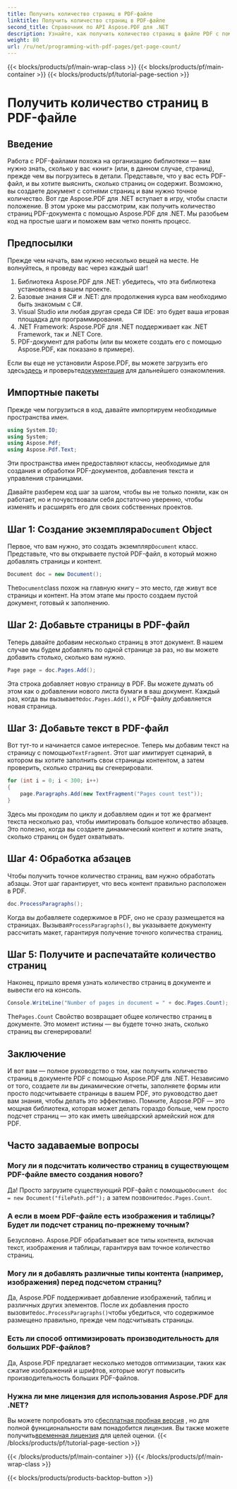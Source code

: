 ```yaml
---
title: Получить количество страниц в PDF-файле
linktitle: Получить количество страниц в PDF-файле
second_title: Справочник по API Aspose.PDF для .NET
description: Узнайте, как получить количество страниц в файле PDF с помощью Aspose.PDF для .NET. Следуйте нашему пошаговому руководству для простого и эффективного решения.
weight: 80
url: /ru/net/programming-with-pdf-pages/get-page-count/
---
```


{{< blocks/products/pf/main-wrap-class >}}
{{< blocks/products/pf/main-container >}}
{{< blocks/products/pf/tutorial-page-section >}}

# Получить количество страниц в PDF-файле

## Введение

Работа с PDF-файлами похожа на организацию библиотеки — вам нужно знать, сколько у вас «книг» (или, в данном случае, страниц), прежде чем вы погрузитесь в детали. Представьте, что у вас есть PDF-файл, и вы хотите выяснить, сколько страниц он содержит. Возможно, вы создаете документ с сотнями страниц и вам нужно точное количество. Вот где Aspose.PDF для .NET вступает в игру, чтобы спасти положение. В этом уроке мы рассмотрим, как получить количество страниц PDF-документа с помощью Aspose.PDF для .NET. Мы разобьем код на простые шаги и поможем вам четко понять процесс.

## Предпосылки

Прежде чем начать, вам нужно несколько вещей на месте. Не волнуйтесь, я проведу вас через каждый шаг!

1. Библиотека Aspose.PDF для .NET: убедитесь, что эта библиотека установлена в вашем проекте.
2. Базовые знания C# и .NET: для продолжения курса вам необходимо быть знакомым с C#.
3. Visual Studio или любая другая среда C# IDE: это будет ваша игровая площадка для программирования.
4. .NET Framework: Aspose.PDF для .NET поддерживает как .NET Framework, так и .NET Core.
5. PDF-документ для работы (или вы можете создать его с помощью Aspose.PDF, как показано в примере).

 Если вы еще не установили Aspose.PDF, вы можете загрузить его здесь[здесь](https://releases.aspose.com/pdf/net/) и проверьте[документация](https://reference.aspose.com/pdf/net/) для дальнейшего ознакомления.

## Импортные пакеты

Прежде чем погрузиться в код, давайте импортируем необходимые пространства имен.

```csharp
using System.IO;
using System;
using Aspose.Pdf;
using Aspose.Pdf.Text;
```

Эти пространства имен предоставляют классы, необходимые для создания и обработки PDF-документов, добавления текста и управления страницами.

Давайте разберем код шаг за шагом, чтобы вы не только поняли, как он работает, но и почувствовали себя достаточно уверенно, чтобы изменять и расширять его для своих собственных проектов.

##  Шаг 1: Создание экземпляра`Document` Object

 Первое, что вам нужно, это создать экземпляр`Document` класс. Представьте, что вы открываете пустой PDF-файл, в который можно добавлять страницы и контент.

```csharp
Document doc = new Document();
```

 The`Document`class похож на главную книгу – это место, где живут все страницы и контент. На этом этапе мы просто создаем пустой документ, готовый к заполнению.

## Шаг 2: Добавьте страницы в PDF-файл

Теперь давайте добавим несколько страниц в этот документ. В нашем случае мы будем добавлять по одной странице за раз, но вы можете добавить столько, сколько вам нужно.

```csharp
Page page = doc.Pages.Add();
```

 Эта строка добавляет новую страницу в PDF. Вы можете думать об этом как о добавлении нового листа бумаги в ваш документ. Каждый раз, когда вы вызываете`doc.Pages.Add()`, к PDF-файлу добавляется новая страница.

## Шаг 3: Добавьте текст в PDF-файл

 Вот тут-то и начинается самое интересное. Теперь мы добавим текст на страницу с помощью`TextFragment`. Этот шаг имитирует сценарий, в котором вы хотите заполнить свои страницы контентом, а затем проверить, сколько страниц вы сгенерировали.

```csharp
for (int i = 0; i < 300; i++)
{
    page.Paragraphs.Add(new TextFragment("Pages count test"));
}
```

Здесь мы проходим по циклу и добавляем один и тот же фрагмент текста несколько раз, чтобы имитировать большое количество абзацев. Это полезно, когда вы создаете динамический контент и хотите знать, сколько страниц он будет охватывать.

## Шаг 4: Обработка абзацев

Чтобы получить точное количество страниц, вам нужно обработать абзацы. Этот шаг гарантирует, что весь контент правильно расположен в PDF.

```csharp
doc.ProcessParagraphs();
```

 Когда вы добавляете содержимое в PDF, оно не сразу размещается на страницах. Вызывая`ProcessParagraphs()`, вы указываете документу рассчитать макет, гарантируя получение точного количества страниц.

## Шаг 5: Получите и распечатайте количество страниц

Наконец, пришло время узнать количество страниц в документе и вывести его на консоль.

```csharp
Console.WriteLine("Number of pages in document = " + doc.Pages.Count);
```

 The`Pages.Count` Свойство возвращает общее количество страниц в документе. Это момент истины — вы будете точно знать, сколько страниц вы сгенерировали!

## Заключение

И вот вам — полное руководство о том, как получить количество страниц в документе PDF с помощью Aspose.PDF для .NET. Независимо от того, создаете ли вы динамические отчеты, заполняете формы или просто подсчитываете страницы в вашем PDF, это руководство дает вам знания, чтобы делать это эффективно. Помните, Aspose.PDF — это мощная библиотека, которая может делать гораздо больше, чем просто подсчет страниц — это как иметь швейцарский армейский нож для PDF.

## Часто задаваемые вопросы

### Могу ли я подсчитать количество страниц в существующем PDF-файле вместо создания нового?  
 Да! Просто загрузите существующий PDF-файл с помощью`Document doc = new Document("filePath.pdf");` а затем позвоните`doc.Pages.Count`.

### А если в моем PDF-файле есть изображения и таблицы? Будет ли подсчет страниц по-прежнему точным?  
Безусловно. Aspose.PDF обрабатывает все типы контента, включая текст, изображения и таблицы, гарантируя вам точное количество страниц.

### Могу ли я добавлять различные типы контента (например, изображения) перед подсчетом страниц?  
 Да, Aspose.PDF поддерживает добавление изображений, таблиц и различных других элементов. После их добавления просто вызовите`doc.ProcessParagraphs()`чтобы убедиться, что содержимое размещено правильно, прежде чем подсчитывать страницы.

### Есть ли способ оптимизировать производительность для больших PDF-файлов?  
Да, Aspose.PDF предлагает несколько методов оптимизации, таких как сжатие изображений и шрифтов, которые могут повысить производительность больших PDF-файлов.

### Нужна ли мне лицензия для использования Aspose.PDF для .NET?  
 Вы можете попробовать это с[бесплатная пробная версия](https://releases.aspose.com/) , но для полной функциональности вам понадобится лицензия. Вы также можете получить[временная лицензия](https://purchase.aspose.com/temporary-license/) для целей оценки.
{{< /blocks/products/pf/tutorial-page-section >}}

{{< /blocks/products/pf/main-container >}}
{{< /blocks/products/pf/main-wrap-class >}}

{{< blocks/products/products-backtop-button >}}

